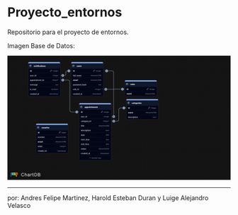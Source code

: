 # Proyecto_entornos

Repositorio para el proyecto de entornos.

Imagen Base de Datos:

![Base_Datos](neondb-db.jpeg)


---
por: Andres Felipe Martinez, Harold Esteban Duran y Luige Alejandro Velasco
